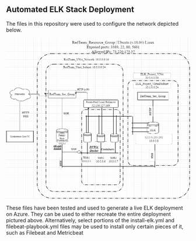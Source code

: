 ## Automated ELK Stack Deployment

The files in this repository were used to configure the network depicted below.

![Red-Team Network Topography](https://github.com/WilldTay91/Automated-ELK-Stack-Deployment/blob/master/ELK-Stack_Screen-Shots/ELK-PROJECT-TOPOGRAPHY.png)

These files have been tested and used to generate a live ELK deployment on Azure. They can be used to either recreate the entire deployment pictured above. Alternatively, select portions of the install-elk.yml and filebeat-playbook.yml files may be used to install only certain pieces of it, such as Filebeat and Metricbeat
